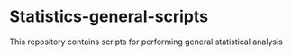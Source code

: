 # Statistics-general-scripts
This repository contains scripts for performing general statistical analysis

